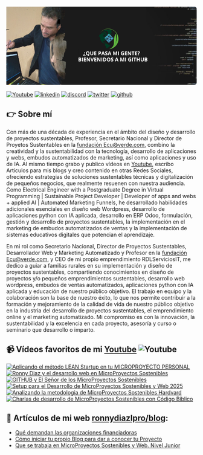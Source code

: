 
[![Header](https://github.com/ronnydiazloppro/ronnydiazlpro/blob/main/banner%20github.png "Header")](https://www.youtube.com/channel/UC19BC9ec0iLs1e_XgOdYo8g)


[![Youtube](https://img.shields.io/static/v1?label=&message=youtube&color=FF0000&logo=youtube&logoColor=white&style=for-the-badge)](https://www.youtube.com/channel/UC19BC9ec0iLs1e_XgOdYo8g)
[![linkedin](https://img.shields.io/static/v1?label=&message=linkedin&color=0e76a8&logo=linkedin&logoColor=white&style=for-the-badge)](https://www.linkedin.com/in/ronnydlpro/)
[![discord](https://img.shields.io/static/v1?label=&message=discord&color=7289da&logo=discord&logoColor=white&style=for-the-badge)](https://discord.com/channels/1378033658190889092/1378034247641727139)
[![twitter](https://img.shields.io/static/v1?label=&message=twitter&color=1DA1F2&logo=twitter&logoColor=white&style=for-the-badge)](https://x.com/sevimed1737051)
[![github](https://img.shields.io/static/v1?label=&message=github&color=171515&logo=github&logoColor=white&style=for-the-badge)](https://github.com/ronnydiazloppro)


## 👉 Sobre mí
Con más de una década de experiencia en el ámbito del diseño y desarrollo de proyectos sustentables, Profesor, Secretario Nacional y Director de Proyetos Sustentables en la [fundación Ecu@verde.com](https://fundacionecuaverde.com/), combino la creatividad y la sustentabilidad con la tecnología, desarrollo de aplicaciones y webs, embudos automatizados de marketing, así como aplicaciones y uso de IA. Al mismo tiempo grabo y publico vídeos en [Youtube](https://www.youtube.com/channel/UC19BC9ec0iLs1e_XgOdYo8g), escribo Artículos para mis blogs y creo contenido en otras Redes Sociales, ofreciendo estrategias de soluciones sustentables técnicas y digitalización de pequeños negocios, que realmente resuenen con nuestra audiencia. Como Electrical Engineer with a Postgraduate Degree in Virtual Programming | Sustainable Project Developer | Developer of apps and webs + applied AI | Automated Marketing Funnels, he desarrollado habilidades adicionales esenciales en diseño web Wordpress, desarrollo de aplicaciones python con IA aplicada, desarrollo en ERP Odoo, formulación, gestión y desarrollo de proyectos sustentables, la implementación en el marketing de embudos automatizados de ventas y la implementación de sistemas educativos digitales que potencian el aprendizaje.

En mi rol como Secretario Nacional, Director de Proyectos Sustentables, Desarrollador Web y Marketing Automatizado y Profesor en la [fundación Ecu@verde.com](https://fundacionecuaverde.com/), y CEO de mi propio emprendimiento RDLServiciosIT, me dedico a guiar a familias rurales en su implementación y diseño de proyectos sustentables, compartiendo conocimientos en diseño de proyectos y/o pequeños emprendimientos sustentables, desarrollo web wordpress, embudos de ventas automatizados, aplicaciones python con IA aplicada y educación de nuestro público objetivo. El trabajo en equipo y la colaboración son la base de nuestro éxito, lo que nos permite contribuir a la formación y mejoramiento de la calidad de vida de nuestro público objetivo en la industria del desarrollo de proyectos sustentables, el emprendimiento online y el marketing automatizado. Mi compromiso es con la innovación, la sustentabilidad y la excelencia en cada proyecto, asesoría y curso o seminario que desarrollo o imparto.  

## 📹 Vídeos favoritos de mi [Youtube](https://www.youtube.com/channel/UC19BC9ec0iLs1e_XgOdYo8g) ![Youtube](https://img.shields.io/youtube/channel/subscribers/UC3iVwWjDFlcMW4NPVfS3-NA)
<a href='https://www.youtube.com/watch?v=j6RZqCe4hTs' title="Aplicando el método LEAN Startup en tu MICROPROYECTO PERSONAL - ver en Youtube" target='_blank'>
  <img width='32%'  src='https://i3.ytimg.com/vi/1.jpg' alt='Aplicando el método LEAN Startup en tu MICROPROYECTO PERSONAL' />
</a>
<a href='https://www.youtube.com/watch?v=1hDGvWJXzqM' title="Ronny Diaz y el desarrollo web en MicroProyectos Sostenibles - ver en Youtube" target='_blank'>
  <img width='32%'  src='https://i3.ytimg.com/vi/2.jpg' alt='Ronny Diaz y el desarrollo web en MicroProyectos Sostenibles' />
</a>
<a href='https://www.youtube.com/watch?v=GC_V4NeWbOs' title="GITHUB y El Señor de los MicroProyectos Sostenibles - ver en Youtube" target='_blank'>
  <img width='32%' src='https://img.youtube.com/vi/3.jpg' alt='GITHUB y El Señor de los MicroProyectos Sostenibles' />
</a>
<a href='https://www.youtube.com/watch?v=-chk3tKvNLI' title="Setup para el Desarrollo de MicroProyectos Sostenibles y Web 2025 - ver en Youtube" target='_blank'>
  <img width='32%' src='https://img.youtube.com/vi/4.jpg' alt='Setup para el Desarrollo de MicroProyectos Sostenibles y Web 2025' />
</a>
<a href='https://www.youtube.com/watch?v=WCUASu4V258' title="Analizando la metodologia de MicroProyectos Sostenibles Hardvard - ver en Youtube" target='_blank'>
  <img width='32%' src='https://i3.ytimg.com/vi/5.jpg' alt='Analizando la metodologia de MicroProyectos Sostenibles Hardvard' />
</a>
<a href='https://www.youtube.com/watch?v=P51PMs0sKys' title="Charlas de desarrollo de MicroProyectos Sostenibles con Código Bíblico - ver en Youtube" target='_blank'>
  <img width='32%' src='https://i3.ytimg.com/vi/6.jpg' alt='Charlas de desarrollo de MicroProyectos Sostenibles con Código Bíblico' />
</a>


## 📝 Artículos de mi web [ronnydiazlpro/blog](https://ronnydiazlpro/blog/):
- [Qué demandan las organizaciones financiadoras](https://eduardofierro.pro/blog/https://eduardofierro.pro/blog/que-demandan-las-empresas/)
- [Cómo iniciar tu propio Blog para dar a conocer tu Proyecto](https://ronnydiazlpro/blog/como-iniciar-tu-propio-blog/)
- [Que se trabaja en MicroProyectos Sostenibles y Web. Nivel Junior](https://eduardofierro.pro/blog/que-se-trabaja-en-programacion-web/)
